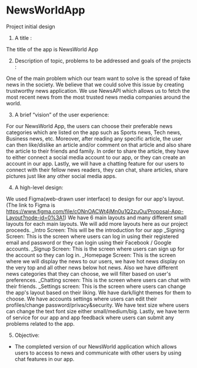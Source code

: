 # NewsWorldApp

Project initial design
1) A title : 

The title of the app is NewsWorld App

2) Description of topic, problems to be addressed and goals of the projects :

One of the main problem which our team want to solve is the spread of fake news in the society. We believe that we could solve this issue by creating trustworthy news application. We use NewsAPI which allows us to fetch the most recent news from the most trusted news media companies around the world.

3) A brief “vision” of the user experience:

For our NewsWorld App, the users can choose their preferable news categories which are listed on the app such as Sports news, Tech news, Business news, etc. Moreover, after reading any specific article, the user can then like/dislike an article and/or comment on that article and also share the article to their friends and family. In order to share the article, they have to either connect a social media account to our app, or they can create an account in our app. Lastly, we will have a chatting feature for our users to connect with their fellow news readers, they can chat, share articles, share pictures just like any other social media apps.

4) A high-level design:

We used Figma(web-drawn user interface) to design for our app's layout.
(The link to Figma is https://www.figma.com/file/cONnOACWt4jMn0u1Q2zuOu/Proposal-App-Layout?node-id=0%3A1)
We have 6 main layouts and many different small layouts for each main layouts. We will add more layouts here as our project proceeds.
_Intro Screen: This will be the introduction for our app
_Signing Screen: This is the screen where users can log in using their registered email and password or they can login using their Facebook / Google accounts.
_Signup Screen: This is the screen where users can sign up for the account so they can log in.
_Homepage Screen: This is the screen where we will display the news to our users, we have hot news display on the very top and all other news below hot news. Also we have different news categories that they can choose, we will filter based on user's preferences.
_Chatting screen: This is the screen where users can chat with their friends.
_Settings screen: This is the screen where users can change the app's layout based on their liking. We have dark/light themes for them to choose. We have accounts settings where users can edit their profiles/change password/privacy&security. We have text size where users can change the text font size either small/medium/big. Lastly, we have term of service for our app and app feedback where users can submit any problems related to the app.

5) Objective:
- The completed version of our NewsWorld application which allows users to access to news and communicate with other users by using chat features in our app.
